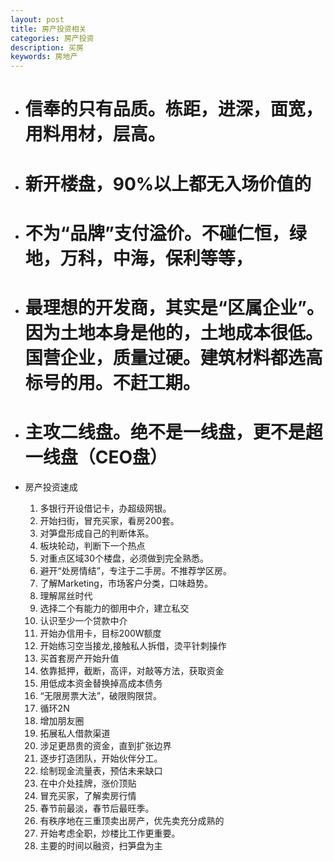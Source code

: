 ```yaml
---
layout: post
title: 房产投资相关
categories: 房产投资
description: 买房
keywords: 房地产
---
```


- # 信奉的只有品质。栋距，进深，面宽，用料用材，层高。
- # 新开楼盘，90%以上都无入场价值的
- # 不为“品牌”支付溢价。不碰仁恒，绿地，万科，中海，保利等等，
- # 最理想的开发商，其实是“区属企业”。因为土地本身是他的，土地成本很低。国营企业，质量过硬。建筑材料都选高标号的用。不赶工期。
- # 主攻二线盘。绝不是一线盘，更不是超一线盘（CEO盘）

- 房产投资速成
  1. 多银行开设借记卡，办超级网银。
  2. 开始扫街，冒充买家，看房200套。
  3. 对笋盘形成自己的判断体系。
  4. 板块轮动，判断下一个热点
  5. 对重点区域30个楼盘，必须做到完全熟悉。
  6.  避开“处房情结”，专注于二手房。不推荐学区房。
  7.  了解Marketing，市场客户分类，口味趋势。
  8.  理解屌丝时代
  9.  选择二个有能力的御用中介，建立私交
  10.  认识至少一个贷款中介
  11.  开始办信用卡，目标200W额度
  12.  开始练习空当接龙,接触私人拆借，烫平针刺操作
  13.  买首套房产开始升值
  14.  依靠抵押，截断，高评，对敲等方法，获取资金
  15.  用低成本资金替换掉高成本债务
  16.  “无限房票大法”，破限购限贷。
  17.  循环2N
  18.  增加朋友圈
  19.  拓展私人借款渠道
  20.  涉足更昂贵的资金，直到扩张边界
  21.  逐步打造团队，开始伙伴分工。
  22.  绘制现金流量表，预估未来缺口
  23.  在中介处挂牌，涨价顶贴
  24.  冒充买家，了解卖房行情
  25.  春节前最淡，春节后最旺季。
  26.  有秩序地在三重顶卖出房产，优先卖充分成熟的
  27.  开始考虑全职，炒楼比工作更重要。
  28.  主要的时间以融资，扫笋盘为主

